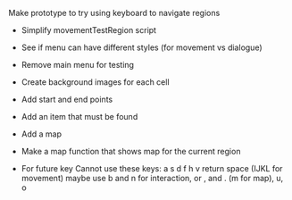 Make prototype to try using keyboard to navigate regions
- Simplify movementTestRegion script
- See if menu can have different styles (for movement vs dialogue)
- Remove main menu for testing
- Create background images for each cell
- Add start and end points
- Add an item that must be found
- Add a map
- Make a map function that shows map for the current region

- For future key
    Cannot use these keys:
    a
    s
    d
    f
    h
    v
    return
    space
    (IJKL for movement)
    maybe use b and n for interaction, or , and . (m for map), u, o
